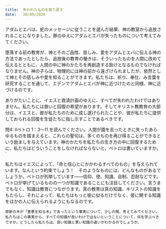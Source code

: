 ```yaml
---
title:  失われたものを取り戻す
date:   30/09/2020
---
```


アダムとエバは、蛇のメッセージに従うことを選んだ結果、神の教室から追放されることになりました。罪のゆえにアダムとエバが失ったものについて考えてみてください。

堕落する前の教育が、神とそのご品性、慈しみ、愛をアダムとエバに伝える神の方法であったとしたら、追放後の教育の働きは、そういったものを人間に改めて伝えるとともに、人間の中に神のかたちを再創造する助けとなるものでなければなりません。神の子らは、物理的には神の前から遠ざけられましたが、依然として神とその慈しみや愛を知ることができます。私たちは、祈り、奉仕、み言葉を研究することを通して、エデンでアダムとエバが神に近づけたのと同様、神に近づけるのです。

ありがたいことに、イエスと救済計画のゆえに、すべてが失われたわけではありません。私たちには救いと回復の希望があります。そしてキリスト教教育の大部分は、イエスと、彼が私たちのために成し遂げられたことや、彼が私たちに提供しておられる回復を生徒たちに指し示すことであるべきです。

問4: Ⅱペトロ 1：3～11 を読んでください。人間が園を去ったときに失ったあらゆるものを踏まえると、これらの聖句は、多くのものを再び得ることができるという励ましを与えています。神のかたちを私たちの生き方の中に回復するために、私たちはどういうことをしなければならないと、ペトロは書いていますか。`

私たちはイエスによって、「命と信心とにかかわるすべてのもの」を与えられています。なんという約束でしょう！　そのようなものには、どんなものがあるでしょうか。ペトロが列挙しています――信仰、徳、知識、自制、忍耐などです。ペトロが挙げているものの一つが知識であることにも注目してください。言うまでもなく、知識は教育につながります。真の教育は真の知識、キリストの知識をもたらし、それによって、私たちはもっと彼に似るだけでなく、彼に関する知識をほかの人に伝えられるようにもなるのです。

`禁断の木が「善悪を知る木」であったという事実について、少しの間、考えてみてください。私たちはこの事実から、すべての知識が良いわけではないということについて、何を学ぶべきですか。どうしたら私たちは、良い知識と悪い知識の違いがわかるのでしょうか。`